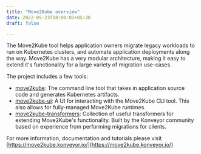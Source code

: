 ```yaml
---
title: "Move2Kube overview"
date: 2022-05-23T18:00:01+05:30
draft: false

---
```

The Move2Kube tool helps application owners migrate legacy workloads to run on Kubernetes clusters, and automate application deployments along the way.
Move2Kube has a very modular architecture, making it easy to extend it's functionality for a large variety of migration use-cases.

The project includes a few tools:

- [move2kube](https://github.com/konveyor/move2kube): The command line tool that takes in application source code and generates Kubernetes artifacts.
- [move2kube-ui](https://github.com/konveyor/move2kube-ui): A UI for interacting with the Move2Kube CLI tool. This also allows for fully-managed Move2Kube runtimes.
- [move2kube-transformers](https://github.com/konveyor/move2kube-transformers): Collection of useful transformers for extending Move2Kube's functionality. Built by the Konveyor community based on experience from performing migrations for clients.

For more information, documentation and tutorials please visit [https://move2kube.konveyor.io/](https://move2kube.konveyor.io/)
